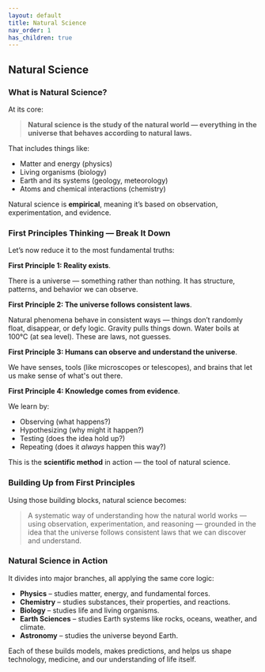 ```yaml
---
layout: default
title: Natural Science
nav_order: 1
has_children: true
---
```


## Natural Science

### What is Natural Science?

At its core:

> **Natural science is the study of the natural world — everything in the universe that behaves according to natural laws.**

That includes things like:

* Matter and energy (physics)
* Living organisms (biology)
* Earth and its systems (geology, meteorology)
* Atoms and chemical interactions (chemistry)

Natural science is **empirical**, meaning it’s based on observation, experimentation, and evidence.

### First Principles Thinking — Break It Down

Let’s now reduce it to the most fundamental truths:

**First Principle 1: Reality exists**.

There is a universe — something rather than nothing. It has structure, patterns, and behavior we can observe.

**First Principle 2: The universe follows consistent laws**.

Natural phenomena behave in consistent ways — things don’t randomly float, disappear, or defy logic. Gravity pulls things down. Water boils at 100°C (at sea level). These are laws, not guesses.

**First Principle 3: Humans can observe and understand the universe**.

We have senses, tools (like microscopes or telescopes), and brains that let us make sense of what's out there.

**First Principle 4: Knowledge comes from evidence**.

We learn by:

* Observing (what happens?)
* Hypothesizing (why might it happen?)
* Testing (does the idea hold up?)
* Repeating (does it *always* happen this way?)

This is the **scientific method** in action — the tool of natural science.

### Building Up from First Principles

Using those building blocks, natural science becomes:

> A systematic way of understanding how the natural world works — using observation, experimentation, and reasoning — grounded in the idea that the universe follows consistent laws that we can discover and understand.

### Natural Science in Action

It divides into major branches, all applying the same core logic:

* **Physics** – studies matter, energy, and fundamental forces.
* **Chemistry** – studies substances, their properties, and reactions.
* **Biology** – studies life and living organisms.
* **Earth Sciences** – studies Earth systems like rocks, oceans, weather, and climate.
* **Astronomy** – studies the universe beyond Earth.

Each of these builds models, makes predictions, and helps us shape technology, medicine, and our understanding of life itself.
